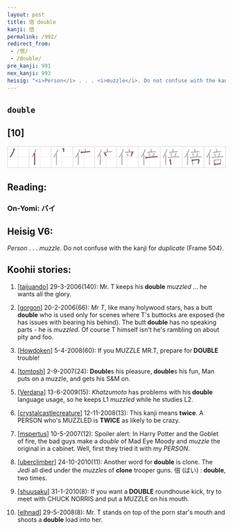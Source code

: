```yaml
---
layout: post
title: 倍 double
kanji: 倍
permalink: /992/
redirect_from:
 - /倍/
 - /double/
pre_kanji: 991
nex_kanji: 993
heisig: "<i>Person</i> . . . <i>muzzle</i>. Do not confuse with the kanji for <i>duplicate</i> (Frame 504)."
---
```


## `double`

## [10]

<div class="stroke"><img src="../images/E5808D.png" /></div>

## Reading:

### On-Yomi: バイ

## Heisig V6:

<i>Person</i> . . . <i>muzzle</i>. Do not confuse with the kanji for <i>duplicate</i> (Frame 504).

## Koohii stories:

1) [<a href="http://kanji.koohii.com/profile/taijuando">taijuando</a>] 29-3-2006(140): Mr. T keeps his<strong> double</strong> <em>muzzled</em> ... he wants all the glory.

2) [<a href="http://kanji.koohii.com/profile/gorgon">gorgon</a>] 20-2-2006(66): <em>Mr T</em>, like many holywood stars, has a butt<strong> double</strong> who is used only for scenes where T&#039;s buttocks are exposed (he has issues with bearing his behind). The butt<strong> double</strong> has no speaking parts - he is <em>muzzled</em>. Of course T himself isn&#039;t he&#039;s rambling on about pity and foo.

3) [<a href="http://kanji.koohii.com/profile/Howdoken">Howdoken</a>] 5-4-2008(60): If you MUZZLE MR.T, prepare for<strong> DOUBLE</strong> trouble!

4) [<a href="http://kanji.koohii.com/profile/tomtosh">tomtosh</a>] 2-9-2007(24): <strong>Double</strong>s his pleasure,<strong> double</strong>s his fun, Man puts on a muzzle, and gets his S&amp;M on.

5) [<a href="http://kanji.koohii.com/profile/Verdana">Verdana</a>] 13-6-2009(15): <em>Khatzumoto</em> has problems with his<strong> double</strong> language usage, so he keeps L1 <em>muzzled</em> while he studies L2.

6) [<a href="http://kanji.koohii.com/profile/crystalcastlecreature">crystalcastlecreature</a>] 12-11-2008(13): This kanji means <strong>twice</strong>. A PERSON who&#039;s MUZZLED is <strong>TWICE</strong> as likely to be crazy.

7) [<a href="http://kanji.koohii.com/profile/mspertus">mspertus</a>] 10-5-2007(12): Spoiler alert: In Harry Potter and the Goblet of fire, the bad guys make a <em>double</em> of Mad Eye Moody and <em>muzzle</em> the original in a cabinet. Well, first they tried it with my <em>PERSON</em>.

8) [<a href="http://kanji.koohii.com/profile/uberclimber">uberclimber</a>] 24-10-2010(11): Another word for<strong> double</strong> is clone. The <em>Jedi</em> all died under the <em>muzzle</em>s of <strong>clone</strong> trooper guns. 倍 (ばい) :<strong> double</strong>, two times.

9) [<a href="http://kanji.koohii.com/profile/shuusaku">shuusaku</a>] 31-1-2010(8): If you want a<strong> DOUBLE</strong> roundhouse kick, try to meet with CHUCK NORRIS and put a MUZZLE on his mouth.

10) [<a href="http://kanji.koohii.com/profile/elhnad">elhnad</a>] 29-5-2008(8): Mr. T stands on top of the porn star&#039;s mouth and shoots a<strong> double</strong> load into her.

